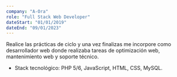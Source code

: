 ```yaml
---
company: "A-Ora"
role: "Full Stack Web Developer"
dateStart: "01/01/2019"
dateEnd: "09/01/2023"
---
```


Realice las prácticas de ciclo y una vez finalizas me incorpore como
desarrollador web donde realizaba tareas de optimización web,
mantenimiento web y soporte técnico.

- Stack tecnológico: PHP 5/6, JavaScript, HTML, CSS, MySQL.
